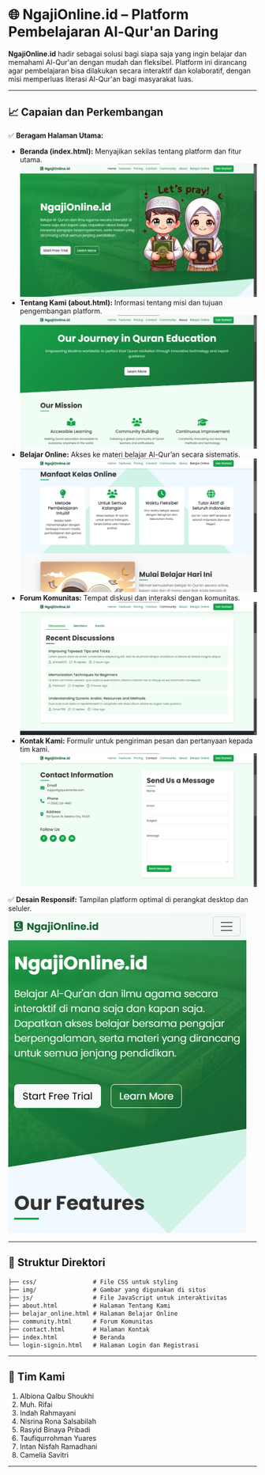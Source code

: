 # 🌐 NgajiOnline.id – Platform Pembelajaran Al-Qur'an Daring  

**NgajiOnline.id** hadir sebagai solusi bagi siapa saja yang ingin belajar dan memahami Al-Qur'an dengan mudah dan fleksibel. Platform ini dirancang agar pembelajaran bisa dilakukan secara interaktif dan kolaboratif, dengan misi memperluas literasi Al-Qur'an bagi masyarakat luas.  

---

## 📈 Capaian dan Perkembangan  
✅ **Beragam Halaman Utama:**  
- **Beranda (index.html):** Menyajikan sekilas tentang platform dan fitur utama.  
  ![Tampilan index](https://github.com/rasyidbp/NgajiOnline.id/blob/main/forReadme/index.png)  
- **Tentang Kami (about.html):** Informasi tentang misi dan tujuan pengembangan platform.  
  ![Tampilan tentang kami](https://github.com/rasyidbp/NgajiOnline.id/blob/main/forReadme/about.png)  
- **Belajar Online:** Akses ke materi belajar Al-Qur’an secara sistematis.  
  ![Tampilan belajar online](https://github.com/rasyidbp/NgajiOnline.id/blob/main/forReadme/belajarOnline.png)  
- **Forum Komunitas:** Tempat diskusi dan interaksi dengan komunitas.  
  ![Tampilan komunitas](https://github.com/rasyidbp/NgajiOnline.id/blob/main/forReadme/community.png)  
- **Kontak Kami:** Formulir untuk pengiriman pesan dan pertanyaan kepada tim kami.  
  ![Tampilan kontak](https://github.com/rasyidbp/NgajiOnline.id/blob/main/forReadme/contact.png)  

✅ **Desain Responsif:** Tampilan platform optimal di perangkat desktop dan seluler.  
  ![Tampilan responsive index](https://github.com/rasyidbp/NgajiOnline.id/blob/main/forReadme/respIndex.png)

---

## 📂 Struktur Direktori  
```
├── css/                # File CSS untuk styling  
├── img/                # Gambar yang digunakan di situs  
├── js/                 # File JavaScript untuk interaktivitas  
├── about.html          # Halaman Tentang Kami  
├── belajar_online.html # Halaman Belajar Online  
├── community.html      # Forum Komunitas  
├── contact.html        # Halaman Kontak  
├── index.html          # Beranda  
└── login-signin.html   # Halaman Login dan Registrasi  
```

---

## 🚀 Tim Kami
1. Albiona Qalbu Shoukhi
2. Muh. Rifai
3. Indah Rahmayani
4. Nisrina Rona Salsabilah
5. Rasyid Binaya Pribadi
6. Taufiqurrohman Yuares
7. Intan Nisfah Ramadhani
8. Camelia Savitri

---
